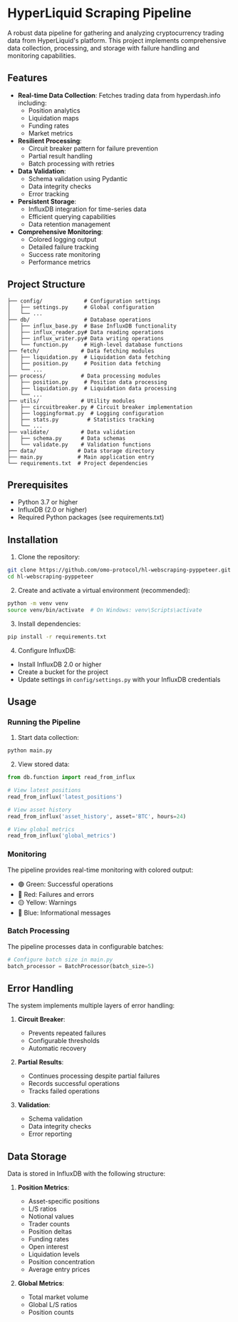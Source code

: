 # HyperLiquid Scraping Pipeline

A robust data pipeline for gathering and analyzing cryptocurrency trading data from HyperLiquid's platform. This project implements comprehensive data collection, processing, and storage with failure handling and monitoring capabilities.

## Features

- **Real-time Data Collection**: Fetches trading data from hyperdash.info including:
  - Position analytics
  - Liquidation maps
  - Funding rates
  - Market metrics
- **Resilient Processing**: 
  - Circuit breaker pattern for failure prevention
  - Partial result handling
  - Batch processing with retries
- **Data Validation**: 
  - Schema validation using Pydantic
  - Data integrity checks
  - Error tracking
- **Persistent Storage**: 
  - InfluxDB integration for time-series data
  - Efficient querying capabilities
  - Data retention management
- **Comprehensive Monitoring**:
  - Colored logging output
  - Detailed failure tracking
  - Success rate monitoring
  - Performance metrics

## Project Structure

```
├── config/             # Configuration settings
│   ├── settings.py     # Global configuration
│   └── ...
├── db/                 # Database operations
│   ├── influx_base.py  # Base InfluxDB functionality
│   ├── influx_reader.py# Data reading operations
│   ├── influx_writer.py# Data writing operations
│   └── function.py     # High-level database functions
├── fetch/             # Data fetching modules
│   ├── liquidation.py  # Liquidation data fetching
│   ├── position.py     # Position data fetching
│   └── ...
├── process/           # Data processing modules
│   ├── position.py     # Position data processing
│   ├── liquidation.py  # Liquidation data processing
│   └── ...
├── utils/             # Utility modules
│   ├── circuitbreaker.py # Circuit breaker implementation
│   ├── loggingformat.py  # Logging configuration
│   ├── stats.py         # Statistics tracking
│   └── ...
├── validate/          # Data validation
│   ├── schema.py      # Data schemas
│   └── validate.py    # Validation functions
├── data/             # Data storage directory
├── main.py           # Main application entry
└── requirements.txt  # Project dependencies
```

## Prerequisites

- Python 3.7 or higher
- InfluxDB (2.0 or higher)
- Required Python packages (see requirements.txt)

## Installation

1. Clone the repository:
```bash
git clone https://github.com/omo-protocol/hl-webscraping-pyppeteer.git
cd hl-webscraping-pyppeteer
```

2. Create and activate a virtual environment (recommended):
```bash
python -m venv venv
source venv/bin/activate  # On Windows: venv\Scripts\activate
```

3. Install dependencies:
```bash
pip install -r requirements.txt
```

4. Configure InfluxDB:
- Install InfluxDB 2.0 or higher
- Create a bucket for the project
- Update settings in `config/settings.py` with your InfluxDB credentials

## Usage

### Running the Pipeline

1. Start data collection:
```bash
python main.py
```

2. View stored data:
```python
from db.function import read_from_influx

# View latest positions
read_from_influx('latest_positions')

# View asset history
read_from_influx('asset_history', asset='BTC', hours=24)

# View global metrics
read_from_influx('global_metrics')
```

### Monitoring

The pipeline provides real-time monitoring with colored output:
- 🟢 Green: Successful operations
- 🔴 Red: Failures and errors
- 🟡 Yellow: Warnings
- 🔵 Blue: Informational messages

### Batch Processing

The pipeline processes data in configurable batches:
```python
# Configure batch size in main.py
batch_processor = BatchProcessor(batch_size=5)
```

## Error Handling

The system implements multiple layers of error handling:

1. **Circuit Breaker**:
   - Prevents repeated failures
   - Configurable thresholds
   - Automatic recovery

2. **Partial Results**:
   - Continues processing despite partial failures
   - Records successful operations
   - Tracks failed operations

3. **Validation**:
   - Schema validation
   - Data integrity checks
   - Error reporting

## Data Storage

Data is stored in InfluxDB with the following structure:

1. **Position Metrics**:
   - Asset-specific positions
   - L/S ratios
   - Notional values
   - Trader counts
   - Position deltas
   - Funding rates
   - Open interest
   - Liquidation levels
   - Position concentration
   - Average entry prices

2. **Global Metrics**:
   - Total market volume
   - Global L/S ratios
   - Position counts
